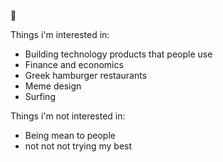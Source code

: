 👋

Things i'm interested in:
- Building technology products that people use
- Finance and economics
- Greek hamburger restaurants
- Meme design
- Surfing

Things i'm not interested in: 
- Being mean to people
- not not not trying my best
